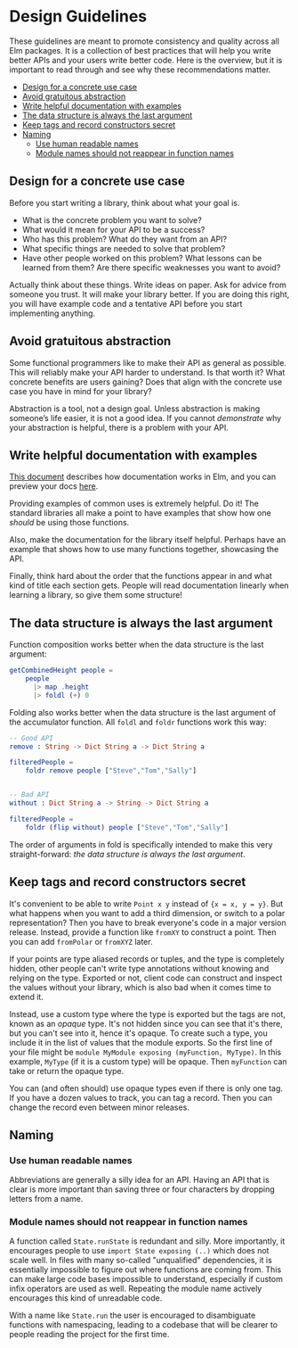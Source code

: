 # Design Guidelines

These guidelines are meant to promote consistency and quality across all Elm packages. It is a collection of best practices that will help you write better APIs and your users write better code. Here is the overview, but it is important to read through and see why these recommendations matter.

  * [Design for a concrete use case](#design-for-a-concrete-use-case)
  * [Avoid gratuitous abstraction](#avoid-gratuitous-abstraction)
  * [Write helpful documentation with examples](#write-helpful-documentation-with-examples)
  * [The data structure is always the last argument](#the-data-structure-is-always-the-last-argument)
  * [Keep tags and record constructors secret](#keep-tags-and-record-constructors-secret)
  * [Naming](#naming)
    - [Use human readable names](#use-human-readable-names)
    - [Module names should not reappear in function names](#module-names-should-not-reappear-in-function-names)


## Design for a concrete use case

Before you start writing a library, think about what your goal is.

* What is the concrete problem you want to solve?
* What would it mean for your API to be a success?
* Who has this problem? What do they want from an API?
* What specific things are needed to solve that problem?
* Have other people worked on this problem? What lessons can be learned from them? Are there specific weaknesses you want to avoid?

Actually think about these things. Write ideas on paper. Ask for advice from someone you trust. It will make your library better. If you are doing this right, you will have example code and a tentative API before you start implementing anything.


## Avoid gratuitous abstraction

Some functional programmers like to make their API as general as possible. This will reliably make your API harder to understand. Is that worth it? What concrete benefits are users gaining? Does that align with the concrete use case you have in mind for your library?

Abstraction is a tool, not a design goal. Unless abstraction is making someone’s life easier, it is not a good idea. If you cannot *demonstrate* why your abstraction is helpful, there is a problem with your API.


## Write helpful documentation with examples

[This document](/help/documentation-format) describes how documentation works in Elm, and you can preview your docs [here](https://elm-doc-preview.netlify.com/).

Providing examples of common uses is extremely helpful. Do it! The standard libraries all make a point to have examples that show how one *should* be using those functions.

Also, make the documentation for the library itself helpful. Perhaps have an example that shows how to use many functions together, showcasing the API.

Finally, think hard about the order that the functions appear in and what kind of title each section gets. People will read documentation linearly when learning a library, so give them some structure!


## The data structure is always the last argument

Function composition works better when the data structure is the last argument:

```elm
getCombinedHeight people =
    people
      |> map .height
      |> foldl (+) 0
```

Folding also works better when the data structure is the last argument of the accumulator function. All `foldl` and `foldr` functions work this way:

```elm
-- Good API
remove : String -> Dict String a -> Dict String a

filteredPeople =
    foldr remove people ["Steve","Tom","Sally"]


-- Bad API
without : Dict String a -> String -> Dict String a

filteredPeople =
    foldr (flip without) people ["Steve","Tom","Sally"]
```

The order of arguments in fold is specifically intended to make this very straight-forward: *the data structure is always the last argument*.


## Keep tags and record constructors secret

It's convenient to be able to write `Point x y` instead of `{x = x, y = y}`. But what happens when you want to add a third dimension, or switch to a polar representation? Then you have to break everyone's code in a major version release. Instead, provide a function like `fromXY` to construct a point. Then you can add `fromPolar` or `fromXYZ` later.

If your points are type aliased records or tuples, and the type is completely hidden, other people can't write type annotations without knowing and relying on the type. Exported or not, client code can construct and inspect the values without your library, which is also bad when it comes time to extend it.

Instead, use a custom type where the type is exported but the tags are not, known as an _opaque_ type. It's not hidden since you can see that it's there, but you can't see into it, hence it's opaque. To create such a type, you include it in the list of values that the module exports. So the first line of your file might be `module MyModule exposing (myFunction, MyType)`. In this example, `MyType` (if it is a custom type) will be opaque. Then `myFunction` can take or return the opaque type.

You can (and often should) use opaque types even if there is only one tag. If you have a dozen values to track, you can tag a record. Then you can change the record even between minor releases.


## Naming

### Use human readable names

Abbreviations are generally a silly idea for an API. Having an API that is clear is more important than saving three or four characters by dropping letters from a name.

### Module names should not reappear in function names

A function called `State.runState` is redundant and silly. More importantly, it encourages people to use `import State exposing (..)` which does not scale well. In files with many so-called "unqualified" dependencies, it is essentially impossible to figure out where functions are coming from. This can make large code bases impossible to understand, especially if custom infix operators are used as well. Repeating the module name actively encourages this kind of unreadable code.

With a name like `State.run` the user is encouraged to disambiguate functions with namespacing, leading to a codebase that will be clearer to people reading the project for the first time.
